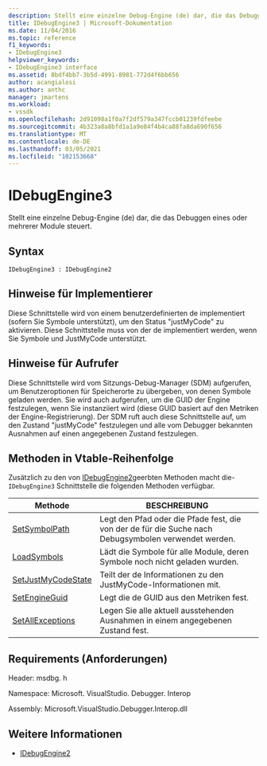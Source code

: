 ```yaml
---
description: Stellt eine einzelne Debug-Engine (de) dar, die das Debuggen eines oder mehrerer Module steuert.
title: IDebugEngine3 | Microsoft-Dokumentation
ms.date: 11/04/2016
ms.topic: reference
f1_keywords:
- IDebugEngine3
helpviewer_keywords:
- IDebugEngine3 interface
ms.assetid: 8bdf4bb7-3b5d-4991-8981-772d4f6bb656
author: acangialosi
ms.author: anthc
manager: jmartens
ms.workload:
- vssdk
ms.openlocfilehash: 2d91098a1f0a7f2df579a347fccb01239fdfeebe
ms.sourcegitcommit: 4b323a8a8bfd1a1a9e84f4b4ca88fa8da690f656
ms.translationtype: MT
ms.contentlocale: de-DE
ms.lasthandoff: 03/05/2021
ms.locfileid: "102153668"
---
```

# <a name="idebugengine3"></a>IDebugEngine3
Stellt eine einzelne Debug-Engine (de) dar, die das Debuggen eines oder mehrerer Module steuert.

## <a name="syntax"></a>Syntax

```
IDebugEngine3 : IDebugEngine2
```

## <a name="notes-for-implementers"></a>Hinweise für Implementierer
 Diese Schnittstelle wird von einem benutzerdefinierten de implementiert (sofern Sie Symbole unterstützt), um den Status "justMyCode" zu aktivieren. Diese Schnittstelle muss von der de implementiert werden, wenn Sie Symbole und JustMyCode unterstützt.

## <a name="notes-for-callers"></a>Hinweise für Aufrufer
 Diese Schnittstelle wird vom Sitzungs-Debug-Manager (SDM) aufgerufen, um Benutzeroptionen für Speicherorte zu übergeben, von denen Symbole geladen werden. Sie wird auch aufgerufen, um die GUID der Engine festzulegen, wenn Sie instanziiert wird (diese GUID basiert auf den Metriken der Engine-Registrierung). Der SDM ruft auch diese Schnittstelle auf, um den Zustand "justMyCode" festzulegen und alle vom Debugger bekannten Ausnahmen auf einen angegebenen Zustand festzulegen.

## <a name="methods-in-vtable-order"></a>Methoden in Vtable-Reihenfolge
 Zusätzlich zu den von [IDebugEngine2](../../../extensibility/debugger/reference/idebugengine2.md)geerbten Methoden macht die- `IDebugEngine3` Schnittstelle die folgenden Methoden verfügbar.

|Methode|BESCHREIBUNG|
|------------|-----------------|
|[SetSymbolPath](../../../extensibility/debugger/reference/idebugengine3-setsymbolpath.md)|Legt den Pfad oder die Pfade fest, die von der de für die Suche nach Debugsymbolen verwendet werden.|
|[LoadSymbols](../../../extensibility/debugger/reference/idebugengine3-loadsymbols.md)|Lädt die Symbole für alle Module, deren Symbole noch nicht geladen wurden.|
|[SetJustMyCodeState](../../../extensibility/debugger/reference/idebugengine3-setjustmycodestate.md)|Teilt der de Informationen zu den JustMyCode-Informationen mit.|
|[SetEngineGuid](../../../extensibility/debugger/reference/idebugengine3-setengineguid.md)|Legt die de GUID aus den Metriken fest.|
|[SetAllExceptions](../../../extensibility/debugger/reference/idebugengine3-setallexceptions.md)|Legen Sie alle aktuell ausstehenden Ausnahmen in einem angegebenen Zustand fest.|

## <a name="requirements"></a>Requirements (Anforderungen)
 Header: msdbg. h

 Namespace: Microsoft. VisualStudio. Debugger. Interop

 Assembly: Microsoft.VisualStudio.Debugger.Interop.dll

## <a name="see-also"></a>Weitere Informationen
- [IDebugEngine2](../../../extensibility/debugger/reference/idebugengine2.md)
